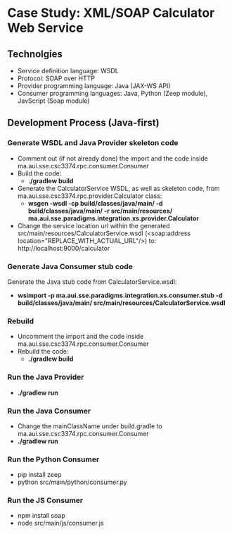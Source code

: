 # Case Study: XML/SOAP Calculator Web Service

## Technolgies
- Service definition language: WSDL
- Protocol: SOAP over HTTP
- Provider programming language: Java (JAX-WS API)
- Consumer programming languages: Java, Python (Zeep module), JavScript (Soap module)

## Development Process (Java-first)
### Generate WSDL and Java Provider skeleton code
- Comment out (if not already done) the import and the code inside ma.aui.sse.csc3374.rpc.consumer.Consumer
- Build the code:
  - **./gradlew build**
- Generate the CalculatorService WSDL, as well as skeleton code, from ma.aui.sse.csc3374.rpc.provider.Calculator class:
  - **wsgen -wsdl -cp build/classes/java/main/ -d build/classes/java/main/ -r src/main/resources/ ma.aui.sse.paradigms.integration.xs.provider.Calculator**
- Change the service location url within the generated src/main/resources/CalculatorService.wsdl (<soap:address location="REPLACE_WITH_ACTUAL_URL"/>) to: http://localhost:9000/calculator

### Generate Java Consumer stub code
Generate the Java stub code from CalculatorService.wsdl:
- **wsimport -p ma.aui.sse.paradigms.integration.xs.consumer.stub -d build/classes/java/main/ src/main/resources/CalculatorService.wsdl**

### Rebuild
- Uncomment the import and the code inside ma.aui.sse.csc3374.rpc.consumer.Consumer
- Rebuild the code:
  - **./gradlew build**

### Run the Java Provider
- **./gradlew run**

### Run the Java Consumer
- Change the mainClassName under build.gradle to ma.aui.sse.csc3374.rpc.consumer.Consumer
- **./gradlew run**

### Run the Python Consumer
- pip install zeep
- python src/main/python/consumer.py

### Run the JS Consumer
- npm install soap
- node src/main/js/consumer.js
